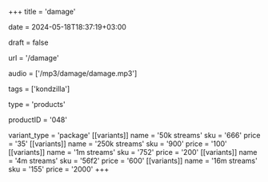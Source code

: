 +++
title = 'damage'

date = 2024-05-18T18:37:19+03:00

draft = false

url = '/damage'

audio = ['/mp3/damage/damage.mp3']

tags = ['kondzilla']

type = 'products'

productID = '048'

variant_type = 'package'
[[variants]]
name = '50k streams'
sku = '666'
price = '35'
[[variants]]
name = '250k streams'
sku = '900'
price = '100'
[[variants]]
name = '1m streams'
sku = '752'
price = '200'
[[variants]]
name = '4m streams'
sku = '56f2'
price = '600'
[[variants]]
name = '16m streams'
sku = '155'
price = '2000'
+++
